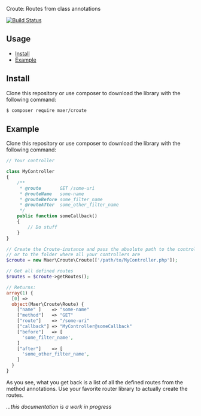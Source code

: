 Croute: Routes from class annotations

[![Build Status](https://api.travis-ci.org/magnus-eriksson/croute.svg)](https://travis-ci.org/magnus-eriksson/croute)

## Usage
- [Install](#Install)
- [Example](#Example)



## Install

Clone this repository or use composer to download the library with the following command:
```bash
$ composer require maer/croute
```

## Example

Clone this repository or use composer to download the library with the following command:
```php
// Your controller

class MyController
{
    /**
     * @route       GET /some-uri
     * @routeName   some-name
     * @routeBefore some_filter_name
     * @routeAfter  some_other_filter_name
     */
    public function someCallback()
    {
        // Do stuff
    }
}

// Create the Croute-instance and pass the absolute path to the controller
// or to the folder where all your controllers are
$croute = new Maer\Croute\Croute(['/path/to/MyController.php']);

// Get all defined routes
$routes = $croute->getRoutes();

// Returns:
array(1) {
  [0] =>
  object(Maer\Croute\Route) {
    ["name" ]    => "some-name"
    ["method"]   => "GET"
    ["route"]    => "/some-uri"
    ["callback"] => "MyController@someCallback"
    ["before"]   => [
      'some_filter_name',
    ]
    ["after"]    => [
      'some_other_filter_name',
    ]
  }
}
```

As you see, what you get back is a list of all the defined routes from the method annotations. Use your favorite router library to actually create the routes.

_...this documentation is a work in progress_

